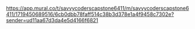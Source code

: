 https://app.mural.co/t/savvycoderscapstone6411/m/savvycoderscapstone6411/1719450689516/6cb0dbb78faff514c38b3d378e1a4f9458c7302e?sender=ud11aa67d3da4e5d4166f6821
